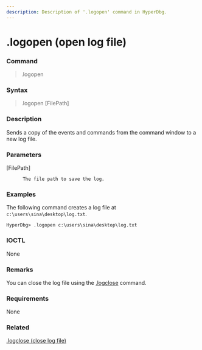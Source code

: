 ```yaml
---
description: Description of '.logopen' command in HyperDbg.
---
```


# .logopen \(open log file\)

### Command

> .logopen

### Syntax

> .logopen \[FilePath\]

### Description

Sends a copy of the events and commands from the command window to a new log file.

### Parameters

\[FilePath\]

          The file path to save the log.

### Examples

The following command creates a log file at `c:\users\sina\desktop\log.txt`.

```text
HyperDbg> .logopen c:\users\sina\desktop\log.txt
```

### IOCTL

None

### **Remarks**

You can close the log file using the [.logclose](https://docs.hyperdbg.com/commands/meta-commands/.logclose) command.

### Requirements

None

### Related

[.logclose \(close log file\)](https://docs.hyperdbg.com/commands/meta-commands/.logclose)

